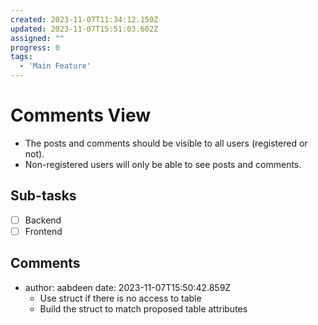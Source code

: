 ```yaml
---
created: 2023-11-07T11:34:12.150Z
updated: 2023-11-07T15:51:03.602Z
assigned: ""
progress: 0
tags:
  - 'Main Feature'
---
```


# Comments View

- The posts and comments should be visible to all users (registered or not).
- Non-registered users will only be able to see posts and comments.

## Sub-tasks

- [ ] Backend
- [ ] Frontend

## Comments

- author: aabdeen
  date: 2023-11-07T15:50:42.859Z
  - Use struct if there is no access to table
  - Build the struct to match proposed table attributes
